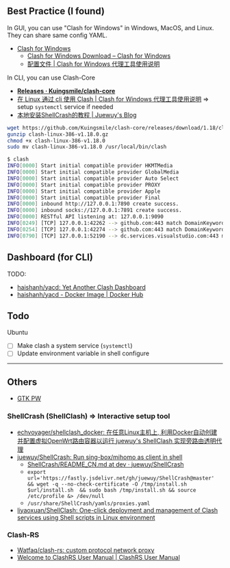 ## Best Practice (I found)

In GUI, you can use "Clash for Windows" in Windows, MacOS, and Linux. They can share same config YAML.

- [Clash for Windows](https://www.clashforwindows.net/)
  - [Clash for Windows Download – Clash for Windows](https://www.clashforwindows.net/clash-for-windows-download/)
  - [配置文件 | Clash for Windows 代理工具使用说明](https://docs.gtk.pw/contents/configfile.html#%E6%A0%BC%E5%BC%8F)

In CLI, you can use Clash-Core

- [**Releases · Kuingsmile/clash-core**](https://github.com/Kuingsmile/clash-core/releases)
- [在 Linux 通过 cli 使用 Clash | Clash for Windows 代理工具使用说明](https://docs.gtk.pw/contents/linux/clash-cli.html#%E5%AE%89%E8%A3%85-installation) => setup `systemctl` service if needed
- [本地安装ShellCrash的教程 | Juewuy's Blog](https://juewuy.github.io/bdaz/)

```bash
wget https://github.com/Kuingsmile/clash-core/releases/download/1.18/clash-linux-386-v1.18.0.gz
gunzip clash-linux-386-v1.18.0.gz
chmod +x clash-linux-386-v1.18.0
sudo mv clash-linux-386-v1.18.0 /usr/local/bin/clash
```

```bash
$ clash
INFO[0000] Start initial compatible provider HKMTMedia
INFO[0000] Start initial compatible provider GlobalMedia
INFO[0000] Start initial compatible provider Auto Select
INFO[0000] Start initial compatible provider PROXY
INFO[0000] Start initial compatible provider Apple
INFO[0000] Start initial compatible provider Final
INFO[0000] inbound http://127.0.0.1:7890 create success.
INFO[0000] inbound socks://127.0.0.1:7891 create success.
INFO[0000] RESTful API listening at: 127.0.0.1:9090
INFO[0249] [TCP] 127.0.0.1:42262 --> github.com:443 match DomainKeyword(github) using PROXY[xxx Server]
INFO[0254] [TCP] 127.0.0.1:42274 --> github.com:443 match DomainKeyword(github) using PROXY[yyy Server]
INFO[0790] [TCP] 127.0.0.1:52190 --> dc.services.visualstudio.com:443 match DomainSuffix(visualstudio.com) using DIRECT
```

## Dashboard (for CLI)

TODO:

- [haishanh/yacd: Yet Another Clash Dashboard](https://github.com/haishanh/yacd?tab=readme-ov-file)
- [haishanh/yacd - Docker Image | Docker Hub](https://hub.docker.com/r/haishanh/yacd)

## Todo

Ubuntu

- [ ] Make clash a system service (`systemctl`)
- [ ] Update environment variable in shell configure

---

## Others

- [GTK PW](https://v2.gtk.pw/#/register?code=z3sgxglj)

### ShellCrash (ShellClash) => Interactive setup tool

- [echvoyager/shellclash_docker: 在任意Linux主机上, 利用Docker自动创建并配置虚拟OpenWrt路由容器以运行 juewuy's ShellClash 实现旁路由透明代理](https://github.com/echvoyager/shellclash_docker)
- [juewuy/ShellCrash: Run sing-box/mihomo as client in shell](https://github.com/juewuy/ShellCrash)
  - [ShellCrash/README_CN.md at dev · juewuy/ShellCrash](https://github.com/juewuy/ShellCrash/blob/dev/README_CN.md)
  - `export url='https://fastly.jsdelivr.net/gh/juewuy/ShellCrash@master' && wget -q --no-check-certificate -O /tmp/install.sh $url/install.sh  && sudo bash /tmp/install.sh && source /etc/profile &> /dev/null`
  - `/usr/share/ShellCrash/yamls/proxies.yaml`
- [liyaoxuan/ShellClash: One-click deployment and management of Clash services using Shell scripts in Linux environment](https://github.com/liyaoxuan/ShellClash)

### Clash-RS

- [Watfaq/clash-rs: custom protocol network proxy](https://github.com/Watfaq/clash-rs)
- [Welcome to ClashRS User Manual | ClashRS User Manual](https://watfaq.gitbook.io/clashrs-user-manual)
